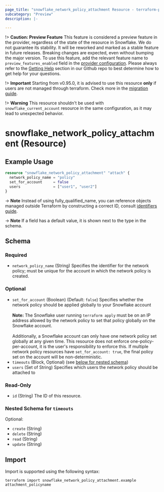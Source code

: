 ```yaml
---
page_title: "snowflake_network_policy_attachment Resource - terraform-provider-snowflake"
subcategory: "Preview"
description: |-
  
---
```


!> **Caution: Preview Feature** This feature is considered a preview feature in the provider, regardless of the state of the resource in Snowflake. We do not guarantee its stability. It will be reworked and marked as a stable feature in future releases. Breaking changes are expected, even without bumping the major version. To use this feature, add the relevant feature name to `preview_features_enabled` field in the [provider configuration](https://registry.terraform.io/providers/snowflakedb/snowflake/latest/docs#schema). Please always refer to the [Getting Help](https://github.com/snowflakedb/terraform-provider-snowflake?tab=readme-ov-file#getting-help) section in our Github repo to best determine how to get help for your questions.

!> **Important** Starting from v0.95.0, it is advised to use this resource **only** if users are not managed through terraform. Check more in the [migration guide](https://github.com/snowflakedb/terraform-provider-snowflake/blob/main/MIGRATION_GUIDE.md#breaking-change-snowflake_network_policy_attachment-usage-with-snowflake_user).

!> **Warning** This resource shouldn't be used with `snowflake_current_account` resource in the same configuration, as it may lead to unexpected behavior.

# snowflake_network_policy_attachment (Resource)



## Example Usage

```terraform
resource "snowflake_network_policy_attachment" "attach" {
  network_policy_name = "policy"
  set_for_account     = false
  users               = ["user1", "user2"]
}
```

-> **Note** Instead of using fully_qualified_name, you can reference objects managed outside Terraform by constructing a correct ID, consult [identifiers guide](../guides/identifiers_rework_design_decisions#new-computed-fully-qualified-name-field-in-resources).
<!-- TODO(SNOW-1634854): include an example showing both methods-->

-> **Note** If a field has a default value, it is shown next to the type in the schema.

<!-- schema generated by tfplugindocs -->
## Schema

### Required

- `network_policy_name` (String) Specifies the identifier for the network policy; must be unique for the account in which the network policy is created.

### Optional

- `set_for_account` (Boolean) (Default: `false`) Specifies whether the network policy should be applied globally to your Snowflake account<br><br>**Note:** The Snowflake user running `terraform apply` must be on an IP address allowed by the network policy to set that policy globally on the Snowflake account.<br><br>Additionally, a Snowflake account can only have one network policy set globally at any given time. This resource does not enforce one-policy-per-account, it is the user's responsibility to enforce this. If multiple network policy resources have `set_for_account: true`, the final policy set on the account will be non-deterministic.
- `timeouts` (Block, Optional) (see [below for nested schema](#nestedblock--timeouts))
- `users` (Set of String) Specifies which users the network policy should be attached to

### Read-Only

- `id` (String) The ID of this resource.

<a id="nestedblock--timeouts"></a>
### Nested Schema for `timeouts`

Optional:

- `create` (String)
- `delete` (String)
- `read` (String)
- `update` (String)

## Import

Import is supported using the following syntax:

```shell
terraform import snowflake_network_policy_attachment.example attachment_policyname
```
